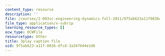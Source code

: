```yaml
---
content_type: resource
description: ''
file: /courses/2-003sc-engineering-dynamics-fall-2011/9f5ab623a11f0836dfcd3a347644e1d6_fZKrUgm9R1o.srt
file_type: application/x-subrip
learning_resource_types: []
ocw_type: OCWFile
resourcetype: Other
title: 3play caption file
uid: 9f5ab623-a11f-0836-dfcd-3a347644e1d6
---
```

